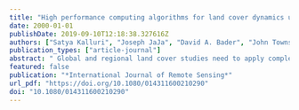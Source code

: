 ```yaml
---
title: "High performance computing algorithms for land cover dynamics using remote sensing data"
date: 2000-01-01
publishDate: 2019-09-10T12:18:38.327616Z
authors: ["Satya Kalluri", "Joseph JaJa", "David A. Bader", "John Townshend", "Joseph Jájá", "Hassan Fallahadl", "Zengyan Zhang", "Hassan Fallah-adl"]
publication_types: ["article-journal"]
abstract: " Global and regional land cover studies need to apply complex models on selected subsets of large volumes of multi-sensor and multi-temporal data sets that have been derived from raw instrument measurements using widely accepted pre-processing algorithms. The computational and storage requirements of most of these studies far exceed what is possible on a single workstation environment. We have been pursuing a new approach that couples scalable and open distributed heterogeneous hardware with the development of high performance software for processing, indexing and organizing remotely sensed data. Hierarchical data management tools are used to ingest raw data, create metadata and organize the archived data so as to automatically achieve computational load balancing among the available nodes and minimize input/output overheads. We illustrate our approach with four specific examples. The first is the development of the first fast operational scheme for the atmospheric correction of Landsat Thematic Mapper scenes, while the second example focuses on image segmentation using a novel hierarchical connected components algorithm. Retrieval of the global Bidirectional Reflectance Distribution Function in the red and near-infrared wavelengths using four years (1983 to 1986) of Pathfinder Advanced Very High Resolution Radiometer (AVHRR) Land data is the focus of our third example. The fourth example is the development of a hierarchical data organization scheme that allows on-demand processing and retrieval of regional and global AVHRR data sets. Our results show that substantial reductions in computational times can be achieved by the high performance computing technology. "
featured: false
publication: "*International Journal of Remote Sensing*"
url_pdf: "https://doi.org/10.1080/014311600210290"
doi: "10.1080/014311600210290"
---
```


